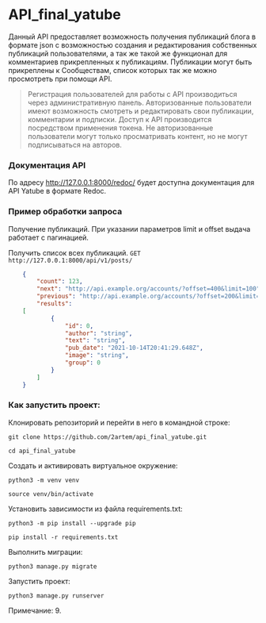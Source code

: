 # API_final_yatube

Данный API предоставляет возможность получения публикаций блога в формате json c возможностью создания и редактирования собственных публикаций пользователями, а так же такой же функционал для комментариев прикрепленных к публикациям.
Публикации могут быть прикреплены к Сообществам, список которых так же можно просмотреть при помощи API.

> Регистрация пользователей для работы с API производиться через административную панель. Авторизованные пользователи имеют возможность смотреть и редактировать свои публикации, комментарии и подписки. Доступ к API производится посредством применения токена. Не авторизованные пользователи могут только просматривать контент, но не могут подписываться на авторов.

### Документация API
По адресу http://127.0.0.1:8000/redoc/ будет доступна документация для API Yatube в формате Redoc.

### Пример обработки запроса
Получение публикаций. При указании параметров limit и offset выдача работает с пагинацией.

Получить список всех публикаций. 
`GET http://127.0.0.1:8000/api/v1/posts/`

```json
	{
		"count": 123,
		"next": "http://api.example.org/accounts/?offset=400&limit=100",
		"previous": "http://api.example.org/accounts/?offset=200&limit=100",
		"results": 
	[
			{
				"id": 0,
				"author": "string",
				"text": "string",
				"pub_date": "2021-10-14T20:41:29.648Z",
				"image": "string",
				"group": 0
			}
		]
	}
```

### Как запустить проект:

Клонировать репозиторий и перейти в него в командной строке:

```
git clone https://github.com/2artem/api_final_yatube.git
```

```
cd api_final_yatube
```

Cоздать и активировать виртуальное окружение:

```
python3 -m venv venv
```

```
source venv/bin/activate
```

Установить зависимости из файла requirements.txt:

```
python3 -m pip install --upgrade pip
```

```
pip install -r requirements.txt
```

Выполнить миграции:

```
python3 manage.py migrate
```

Запустить проект:

```
python3 manage.py runserver
```

Примечание: 9.
